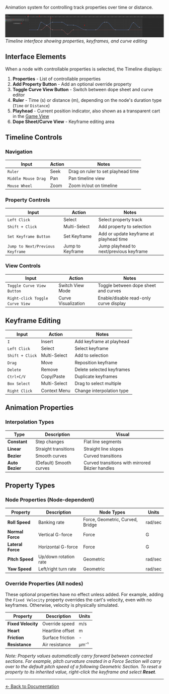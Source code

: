 Animation system for controlling track properties over time or distance.

![Timeline Overview](../images/timeline.png)
_Timeline interface showing properties, keyframes, and curve editing_

## Interface Elements

When a node with controllable properties is selected, the Timeline displays:

1. **Properties** - List of controllable properties
2. **Add Property Button** - Add an optional override property
3. **Toggle Curve View Button** - Switch between dope sheet and curve editor
4. **Ruler** - Time (s) or distance (m), depending on the node's duration type (`Time` or `Distance`)
5. **Playhead** - Current position indicator, also shown as a transparent cart in the [Game View](game-view.md)
6. **Dope Sheet/Curve View** - Keyframe editing area

## Timeline Controls

### Navigation

| Input               | Action | Notes                              |
| ------------------- | ------ | ---------------------------------- |
| `Ruler`             | Seek   | Drag on ruler to set playhead time |
| `Middle Mouse Drag` | Pan    | Pan timeline view                  |
| `Mouse Wheel`       | Zoom   | Zoom in/out on timeline            |

### Property Controls

| Input                            | Action           | Notes                                   |
| -------------------------------- | ---------------- | --------------------------------------- |
| `Left Click`                     | Select           | Select property track                   |
| `Shift + Click`                  | Multi-Select     | Add property to selection               |
| `Set Keyframe Button`            | Set Keyframe     | Add or update keyframe at playhead time |
| `Jump to Next/Previous Keyframe` | Jump to Keyframe | Jump playhead to next/previous keyframe |

### View Controls

| Input                           | Action              | Notes                                  |
| ------------------------------- | ------------------- | -------------------------------------- |
| `Toggle Curve View Button`      | Switch View Mode    | Toggle between dope sheet and curves   |
| `Right-click Toggle Curve View` | Curve Visualization | Enable/disable read-only curve display |

## Keyframe Editing

| Input           | Action       | Notes                     |
| --------------- | ------------ | ------------------------- |
| `I`             | Insert       | Add keyframe at playhead  |
| `Left Click`    | Select       | Select keyframe           |
| `Shift + Click` | Multi-Select | Add to selection          |
| `Drag`          | Move         | Reposition keyframe       |
| `Delete`        | Remove       | Delete selected keyframes |
| `Ctrl+C/V`      | Copy/Paste   | Duplicate keyframes       |
| `Box Select`    | Multi-Select | Drag to select multiple   |
| `Right Click`   | Context Menu | Change interpolation type |

## Animation Properties

### Interpolation Types

| Type            | Description             | Visual                                          |
| --------------- | ----------------------- | ----------------------------------------------- |
| **Constant**    | Step changes            | Flat line segments                              |
| **Linear**      | Straight transitions    | Straight line slopes                            |
| **Bezier**      | Smooth curves           | Curved transitions                              |
| **Auto Bezier** | (Default) Smooth curves | Curved transitions with mirrored Bézier handles |

## Property Types

### Node Properties (Node-dependent)

| Property          | Description           | Node Types                       | Units   |
| ----------------- | --------------------- | -------------------------------- | ------- |
| **Roll Speed**    | Banking rate          | Force, Geometric, Curved, Bridge | rad/sec |
| **Normal Force**  | Vertical G-force      | Force                            | G       |
| **Lateral Force** | Horizontal G-force    | Force                            | G       |
| **Pitch Speed**   | Up/down rotation rate | Geometric                        | rad/sec |
| **Yaw Speed**     | Left/right turn rate  | Geometric                        | rad/sec |

### Override Properties (All nodes)

These optional properties have no effect unless added. For example, adding the `Fixed Velocity` property overrides the cart's velocity, even with no keyframes. Otherwise, velocity is physically simulated.

| Property           | Description      | Units |
| ------------------ | ---------------- | ----- |
| **Fixed Velocity** | Override speed   | m/s   |
| **Heart**          | Heartline offset | m     |
| **Friction**       | Surface friction | -     |
| **Resistance**     | Air resistance   | μm⁻¹  |

_Note: Property values automatically carry forward between connected sections. For example, pitch curvature created in a Force Section will carry over to the default pitch speed of a following Geometric Section. To reset a property to its inherited value, right-click the keyframe and select **Reset**._

---

[← Back to Documentation](../)
